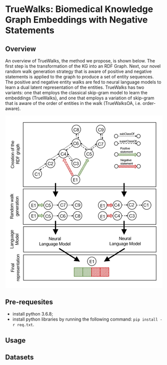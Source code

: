 # TrueWalks: Biomedical Knowledge Graph Embeddings with Negative Statements

## Overview

An overview of TrueWalks, the method we propose, is shown below. The first step is the transformation of the KG into an RDF Graph. Next, our novel random walk generation strategy that is aware of positive and negative statements is applied to the graph to produce a set of entity sequences. The positive and negative entity walks are fed to neural language models to learn a dual latent representation of the entities. TrueWalks has two variants: one that employs the classical skip-gram model to learn the embeddings (TrueWalks), and one that employs a variation of skip-gram that is aware of the order of entities in the walk (TrueWalksOA, i.e. order-aware). 

<img src="https://github.com/liseda-lab/TrueWalks/blob/main/TrueWalks.png"/>

## Pre-requesites
* install python 3.6.8;
* install python libraries by running the following command:  ```pip install -r req.txt```.

## Usage

## Datasets
